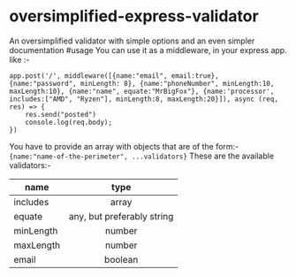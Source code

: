 # oversimplified-express-validator
An oversimplified validator with simple options and an even simpler documentation
#usage
You can use it as a middleware, in your express app.
like :-

```
app.post('/', middleware([{name:"email", email:true}, {name:"password", minLength: 8}, {name:"phoneNumber", minLength:10, maxLength:10}, {name:"name", equate:"MrBigFox"}, {name:'processor', includes:["AMD", "Ryzen"], minLength:8, maxLength:20}]), async (req, res) => {
    res.send("posted")
    console.log(req.body);
})
```

You have to provide an array with objects that are of the form:- 
``` {name:"name-of-the-perimeter", ...validators} ```
These are the available validators:-
 
| name      |  type                      |    
| ----------|:--------------------------:|
| includes  |  array                     | 
| equate    |  any, but preferably string|
| minLength |  number                    |
| maxLength |  number                    |
| email     |  boolean                   |

